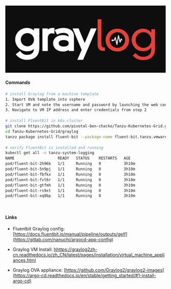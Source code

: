 ![graylog logo](graylog.jpeg)


#### Commands

```bash
# install Graylog from a machine template
1. Import OVA template into vsphere
2. Start VM and note the username and password by launching the web console
3. Navigate to VM IP address and enter credentials from step 2 

# install FluentBit in k8s cluster
git clone https://github.com/pivotal-ben-chacko/Tanzu-Kubernetes-Grid.git
cd Tanzu-Kubernetes-Grid/graylog
tanzu package install fluent-bit --package-name fluent-bit.tanzu.vmware.com --version 1.8.15+vmware.1-tkg.1 --values-file fluent-bit-data-values.yaml --namespace tanzu-packages

# verify FluentBit is installed and running
kubectl get all -n tanzu-system-logging
NAME                   READY   STATUS    RESTARTS   AGE
pod/fluent-bit-2h96b   1/1     Running   0          3h10m
pod/fluent-bit-5n9pj   1/1     Running   0          3h10m
pod/fluent-bit-fbfkx   1/1     Running   0          3h10m
pod/fluent-bit-fvt6r   1/1     Running   0          3h10m
pod/fluent-bit-gtfmh   1/1     Running   0          3h10m
pod/fluent-bit-rs9xt   1/1     Running   0          3h10m
pod/fluent-bit-xq8bp   1/1     Running   0          3h10m
```
</br>

#### Links

* Fluentbit Graylog config: [https://docs.fluentbit.io/manual/pipeline/outputs/gelf](https://gitlab.com/nanuchi/argocd-app-config)

* Graylog VM Install: [hhttps://graylog2zh-cn.readthedocs.io/zh_CN/latest/pages/installation/virtual_machine_appliances.html](https://hub.docker.com/repository/docker/nanajanashia/argocd-app)

* Graylog OVA appliance: [https://github.com/Graylog2/graylog2-images](https://argo-cd.readthedocs.io/en/stable/getting_started/#1-install-argo-cd)

